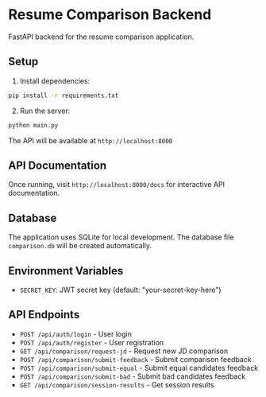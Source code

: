 
# Resume Comparison Backend

FastAPI backend for the resume comparison application.

## Setup

1. Install dependencies:
```bash
pip install -r requirements.txt
```

2. Run the server:
```bash
python main.py
```

The API will be available at `http://localhost:8000`

## API Documentation

Once running, visit `http://localhost:8000/docs` for interactive API documentation.

## Database

The application uses SQLite for local development. The database file `comparison.db` will be created automatically.

## Environment Variables

- `SECRET_KEY`: JWT secret key (default: "your-secret-key-here")

## API Endpoints

- `POST /api/auth/login` - User login
- `POST /api/auth/register` - User registration
- `GET /api/comparison/request-jd` - Request new JD comparison
- `POST /api/comparison/submit-feedback` - Submit comparison feedback
- `POST /api/comparison/submit-equal` - Submit equal candidates feedback
- `POST /api/comparison/submit-bad` - Submit bad candidates feedback
- `GET /api/comparison/session-results` - Get session results
